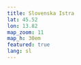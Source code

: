 ```yaml
---
title: Slovenska Istra
lat: 45.52
lon: 13.82
map_zoom: 11
map_h: 30em
featured: true
lang: sl
---
```

